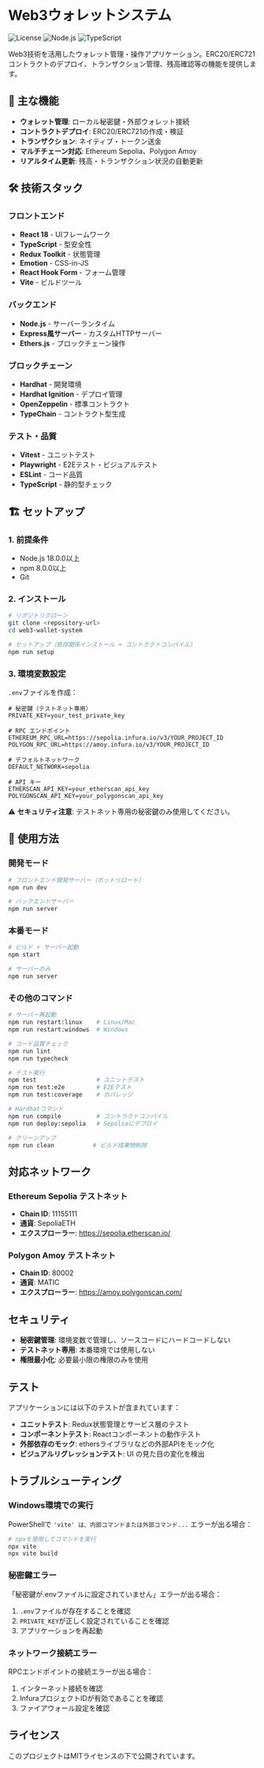 # Web3ウォレットシステム

![License](https://img.shields.io/badge/license-MIT-blue.svg)
![Node.js](https://img.shields.io/badge/node-%3E%3D18.0.0-green.svg)
![TypeScript](https://img.shields.io/badge/typescript-5.2.2-blue.svg)

Web3技術を活用したウォレット管理・操作アプリケーション。ERC20/ERC721コントラクトのデプロイ、トランザクション管理、残高確認等の機能を提供します。

## 🚀 主な機能

- **ウォレット管理**: ローカル秘密鍵・外部ウォレット接続
- **コントラクトデプロイ**: ERC20/ERC721の作成・検証
- **トランザクション**: ネイティブ・トークン送金
- **マルチチェーン対応**: Ethereum Sepolia、Polygon Amoy
- **リアルタイム更新**: 残高・トランザクション状況の自動更新

## 🛠 技術スタック

### フロントエンド
- **React 18** - UIフレームワーク
- **TypeScript** - 型安全性
- **Redux Toolkit** - 状態管理
- **Emotion** - CSS-in-JS
- **React Hook Form** - フォーム管理
- **Vite** - ビルドツール

### バックエンド
- **Node.js** - サーバーランタイム
- **Express風サーバー** - カスタムHTTPサーバー
- **Ethers.js** - ブロックチェーン操作

### ブロックチェーン
- **Hardhat** - 開発環境
- **Hardhat Ignition** - デプロイ管理
- **OpenZeppelin** - 標準コントラクト
- **TypeChain** - コントラクト型生成

### テスト・品質
- **Vitest** - ユニットテスト
- **Playwright** - E2Eテスト・ビジュアルテスト
- **ESLint** - コード品質
- **TypeScript** - 静的型チェック

## 🏗 セットアップ

### 1. 前提条件

- Node.js 18.0.0以上
- npm 8.0.0以上
- Git

### 2. インストール

```bash
# リポジトリクローン
git clone <repository-url>
cd web3-wallet-system

# セットアップ（依存関係インストール + コントラクトコンパイル）
npm run setup
```

### 3. 環境変数設定

`.env`ファイルを作成：

```env
# 秘密鍵（テストネット専用）
PRIVATE_KEY=your_test_private_key

# RPC エンドポイント
ETHEREUM_RPC_URL=https://sepolia.infura.io/v3/YOUR_PROJECT_ID
POLYGON_RPC_URL=https://amoy.infura.io/v3/YOUR_PROJECT_ID

# デフォルトネットワーク
DEFAULT_NETWORK=sepolia

# API キー
ETHERSCAN_API_KEY=your_etherscan_api_key
POLYGONSCAN_API_KEY=your_polygonscan_api_key
```

⚠️ **セキュリティ注意**: テストネット専用の秘密鍵のみ使用してください。

## 🚀 使用方法

### 開発モード

```bash
# フロントエンド開発サーバー（ホットリロード）
npm run dev

# バックエンドサーバー
npm run server
```

### 本番モード

```bash
# ビルド + サーバー起動
npm start

# サーバーのみ
npm run server
```

### その他のコマンド

```bash
# サーバー再起動
npm run restart:linux    # Linux/Mac
npm run restart:windows  # Windows

# コード品質チェック
npm run lint
npm run typecheck

# テスト実行
npm test                 # ユニットテスト
npm run test:e2e         # E2Eテスト
npm run test:coverage    # カバレッジ

# Hardhatコマンド
npm run compile          # コントラクトコンパイル
npm run deploy:sepolia   # Sepoliaにデプロイ

# クリーンアップ
npm run clean           # ビルド成果物削除
```

## 対応ネットワーク

### Ethereum Sepolia テストネット
- **Chain ID**: 11155111
- **通貨**: SepoliaETH
- **エクスプローラー**: https://sepolia.etherscan.io/

### Polygon Amoy テストネット
- **Chain ID**: 80002
- **通貨**: MATIC
- **エクスプローラー**: https://amoy.polygonscan.com/

## セキュリティ

- **秘密鍵管理**: 環境変数で管理し、ソースコードにハードコードしない
- **テストネット専用**: 本番環境では使用しない
- **権限最小化**: 必要最小限の権限のみを使用

## テスト

アプリケーションには以下のテストが含まれています：

- **ユニットテスト**: Redux状態管理とサービス層のテスト
- **コンポーネントテスト**: Reactコンポーネントの動作テスト
- **外部依存のモック**: ethersライブラリなどの外部APIをモック化
- **ビジュアルリグレッションテスト**: UI の見た目の変化を検出

## トラブルシューティング

### Windows環境での実行
PowerShellで `'vite' は、内部コマンドまたは外部コマンド...` エラーが出る場合：

```bash
# npxを使用してコマンドを実行
npx vite
npx vite build
```

### 秘密鍵エラー
「秘密鍵が.envファイルに設定されていません」エラーが出る場合：

1. `.env`ファイルが存在することを確認
2. `PRIVATE_KEY`が正しく設定されていることを確認
3. アプリケーションを再起動

### ネットワーク接続エラー
RPCエンドポイントの接続エラーが出る場合：

1. インターネット接続を確認
2. InfuraプロジェクトIDが有効であることを確認
3. ファイアウォール設定を確認

## ライセンス

このプロジェクトはMITライセンスの下で公開されています。